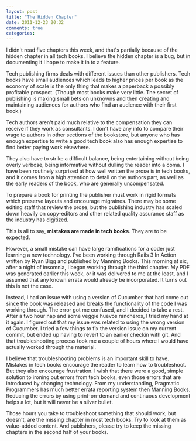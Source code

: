 ```yaml
---
layout: post
title: "The Hidden Chapter"
date: 2011-12-23 20:32
comments: true
categories: 
---
```

I didn't read five chapters this week, and that's partially because of the hidden chapter in all tech books. I believe the hidden chapter is a bug, but in documenting it I hope to make it in to a feature.

Tech publishing firms deals with different issues than other publishers. Tech books have small audiences which leads to higher prices per book as the economy of scale is the only thing that makes a paperback a possibly profitable prospect. (Though most books make very little. The secret of publishing is making small bets on unknowns and then creating and maintaining audiences for authors who find an audience with their first book.)

Tech authors aren't paid much relative to the compensation they can receive if they work as consultants. I don't have any info to compare their wage to authors in other sections of the bookstore, but anyone who has enough expertise to write a good tech book also has enough expertise to find better paying work elsewhere.

They also have to strike a difficult balance, being entertaining without being overly verbose, being informative without dulling the reader into a coma. I have been routinely surprised at how well written the prose is in tech books, and it comes from a high attention to detail on the authors part, as well as the early readers of the book, who are generally uncompensated.

To prepare a book for printing the publisher must work in rigid formats which preserve layouts and encourage migraines. There may be some editing staff that review the prose, but the publishing industry has scaled down heavily on copy-editors and other related quality assurance staff as the industry has digitized.

This is all to say, **mistakes are made in tech books**. They are to be expected.

However, a small mistake can have large ramifications for a coder just learning a new technology. I've been working through Rails 3 In Action written by Ryan Bigg and published by Manning Books. This morning at six, after a night of insomnia, I began working through the third chapter. My PDF was generated earlier this week, or it was delivered to me at the least, and I assumed that any known errata would already be incorporated. It turns out this is not the case.

Instead, I had an issue with using a version of Cucumber that had come out since the book was released and breaks the functionality of the code I was working through. The error got me confused, and I decided to take a rest. After a two hour nap and some veggie huevos rancheros, I tried my hand at it again. I figured out that my issue was related to using the wrong version of Cucumber. I tried a few things to fix the version issue on my current commit, but ended up having to revert to an earlier checkin with git. And that troubleshooting process took me a couple of hours where I would have actually worked through the material.

I believe that troubleshooting problems is an important skill to have. Mistakes in tech books encourage the reader to learn how to troubleshoot. But they also encourage frustration. I wish that there were a good, simple solution to ironing out errors from tech books, even those errors that are introduced by changing technology. From my understanding, Pragmatic Programmers has much better errata reporting system then Manning Books. Reducing the errors by using print-on-demand and continuous development helps a lot, but it will never be a silver bullet.

Those hours you take to troubleshoot something that should work, but doesn't, are the missing chapter in most tech books. Try to look at them as value-added content. And publishers, please try to keep the missing chapters in the second half of your books.
